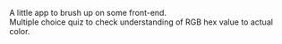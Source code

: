 A little app to brush up on some front-end.  
Multiple choice quiz to check understanding of RGB hex value to actual color.
